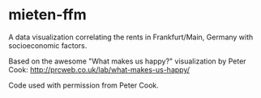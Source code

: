 # mieten-ffm

A data visualization correlating the rents in Frankfurt/Main, Germany with socioeconomic factors.

Based on the awesome "What makes us happy?" visualization by Peter Cook: http://prcweb.co.uk/lab/what-makes-us-happy/

Code used with permission from Peter Cook.
